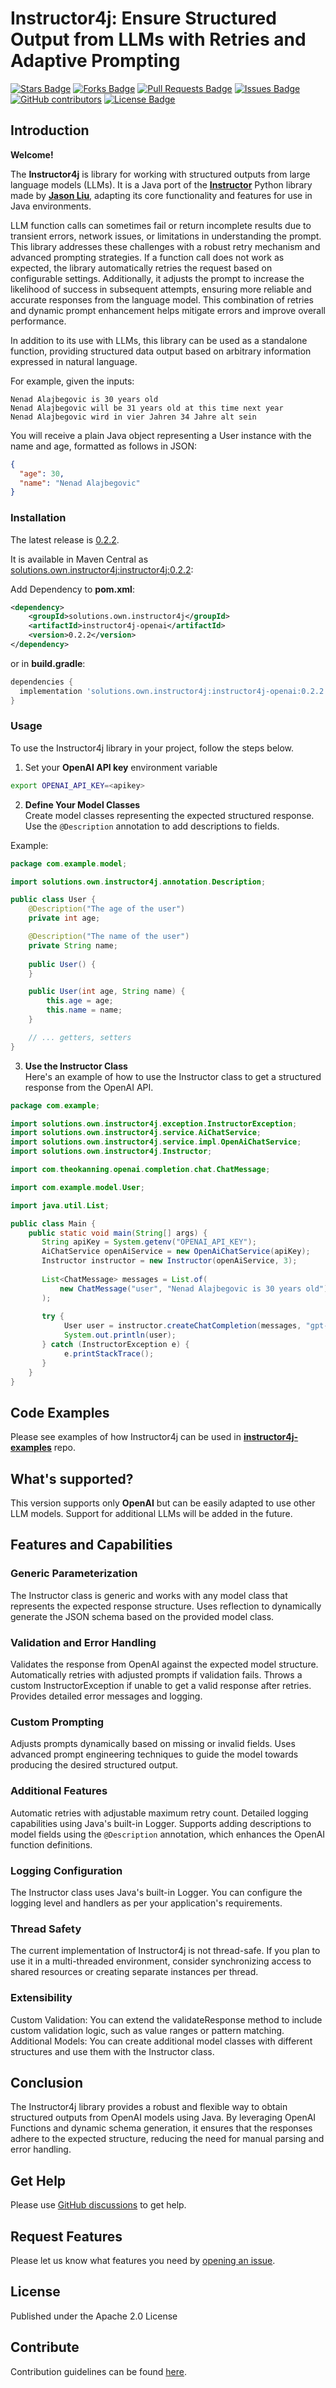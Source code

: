 # Instructor4j: Ensure Structured Output from LLMs with Retries and Adaptive Prompting

<a href="https://github.com/ows-eservices/instructor4j/stargazers"><img src="https://img.shields.io/github/stars/ows-eservices/instructor4j?cacheSeconds=120" alt="Stars Badge"/></a>
<a href="https://github.com/ows-eservices/instructor4j/network/members"><img src="https://img.shields.io/github/forks/ows-eservices/instructor4j?cacheSeconds=120" alt="Forks Badge"/></a>
<a href="https://github.com/ows-eservices/instructor4j/pulls"><img src="https://img.shields.io/github/issues-pr/ows-eservices/instructor4j?cacheSeconds=120" alt="Pull Requests Badge"/></a>
<a href="https://github.com/ows-eservices/instructor4j/issues"><img src="https://img.shields.io/github/issues/ows-eservices/instructor4j?cacheSeconds=120" alt="Issues Badge"/></a>
<a href="https://github.com/ows-eservices/instructor4j/graphs/contributors"><img alt="GitHub contributors" src="https://img.shields.io/github/contributors/ows-eservices/instructor4j?color=2b9348&cacheSeconds=120"></a>
<a href="https://github.com/ows-eservices/instructor4j/blob/master/LICENSE"><img src="https://img.shields.io/github/license/ows-eservices/instructor4j?color=2b9348" alt="License Badge"/></a>


## Introduction

**Welcome!**

The **Instructor4j** is library for working with structured outputs from large language models (LLMs). It is a Java port of the **[Instructor](https://python.useinstructor.com/)** Python library made by **[Jason Liu](https://x.com/jxnlco/)**, adapting its core functionality and features for use in Java environments.

LLM function calls can sometimes fail or return incomplete results due to transient errors, network issues, or limitations in understanding the prompt. This library addresses these challenges with a robust retry mechanism and advanced prompting strategies. If a function call does not work as expected, the library automatically retries the request based on configurable settings. Additionally, it adjusts the prompt to increase the likelihood of success in subsequent attempts, ensuring more reliable and accurate responses from the language model. This combination of retries and dynamic prompt enhancement helps mitigate errors and improve overall performance.

In addition to its use with LLMs, this library can be used as a standalone function, providing structured data output based on arbitrary information expressed in natural language.

For example, given the inputs:
```text 
Nenad Alajbegovic is 30 years old
Nenad Alajbegovic will be 31 years old at this time next year 
Nenad Alajbegovic wird in vier Jahren 34 Jahre alt sein
```

You will receive a plain Java object representing a User instance with the name and age, formatted as follows in JSON:
```json
{
  "age": 30,
  "name": "Nenad Alajbegovic"
}
```

### Installation
The latest release is
[0.2.2](https://github.com/ows-eservices/instructor4j/releases/tag/v0.2.2).

It is available in Maven Central as
[solutions.own.instructor4j:instructor4j:0.2.2](http://search.maven.org/#artifactdetails%7Csolutions.own.instructor4j%7Cinstructor4j-openai%7C0.2.2%7Cjar):

Add Dependency to **pom.xml**:

```xml
<dependency>
    <groupId>solutions.own.instructor4j</groupId>
    <artifactId>instructor4j-openai</artifactId>
    <version>0.2.2</version>
</dependency>
```
or in **build.gradle**:
```groovy
dependencies {
  implementation 'solutions.own.instructor4j:instructor4j-openai:0.2.2'
}
```

### Usage
To use the Instructor4j library in your project, follow the steps below.

1. Set your **OpenAI API key** environment variable

```bash
export OPENAI_API_KEY=<apikey>
```

2. **Define Your Model Classes**  
Create model classes representing the expected structured response. Use the `@Description` annotation to add descriptions to fields.

Example:
```java
package com.example.model;

import solutions.own.instructor4j.annotation.Description;

public class User {
    @Description("The age of the user")
    private int age;

    @Description("The name of the user")
    private String name;
    
    public User() {
    }

    public User(int age, String name) {
        this.age = age;
        this.name = name;
    }

    // ... getters, setters 
}
```
3. **Use the Instructor Class**  
Here's an example of how to use the Instructor class to get a structured response from the OpenAI API.

```java
package com.example;

import solutions.own.instructor4j.exception.InstructorException;
import solutions.own.instructor4j.service.AiChatService;
import solutions.own.instructor4j.service.impl.OpenAiChatService;
import solutions.own.instructor4j.Instructor;

import com.theokanning.openai.completion.chat.ChatMessage;

import com.example.model.User;

import java.util.List;

public class Main {
    public static void main(String[] args) {
       String apiKey = System.getenv("OPENAI_API_KEY");
       AiChatService openAiService = new OpenAiChatService(apiKey);
       Instructor instructor = new Instructor(openAiService, 3);
   
       List<ChatMessage> messages = List.of(
           new ChatMessage("user", "Nenad Alajbegovic is 30 years old")
       );
   
       try {            
            User user = instructor.createChatCompletion(messages, "gpt-4o-mini", User.class);
            System.out.println(user);
       } catch (InstructorException e) {
            e.printStackTrace();
       }
    }
}
```
## Code Examples
Please see examples of how Instructor4j can be used in **[instructor4j-examples](https://github.com/ows-eservices/instructor4j-examples)** repo.

## What's supported?
This version supports only **OpenAI** but can be easily adapted to use other LLM models. Support for additional LLMs will be added in the future.

## Features and Capabilities
### Generic Parameterization
The Instructor class is generic and works with any model class that represents the expected response structure.
Uses reflection to dynamically generate the JSON schema based on the provided model class.

### Validation and Error Handling
Validates the response from OpenAI against the expected model structure.
Automatically retries with adjusted prompts if validation fails.
Throws a custom InstructorException if unable to get a valid response after retries.
Provides detailed error messages and logging.

### Custom Prompting
Adjusts prompts dynamically based on missing or invalid fields.
Uses advanced prompt engineering techniques to guide the model towards producing the desired structured output.

### Additional Features
Automatic retries with adjustable maximum retry count.
Detailed logging capabilities using Java's built-in Logger.
Supports adding descriptions to model fields using the `@Description` annotation, which enhances the OpenAI function definitions.

### Logging Configuration
The Instructor class uses Java's built-in Logger.
You can configure the logging level and handlers as per your application's requirements.

### Thread Safety
The current implementation of Instructor4j is not thread-safe.
If you plan to use it in a multi-threaded environment, consider synchronizing access to shared resources or creating separate instances per thread.

### Extensibility
Custom Validation: You can extend the validateResponse method to include custom validation logic, such as value ranges or pattern matching.
Additional Models: You can create additional model classes with different structures and use them with the Instructor class.

## Conclusion
The Instructor4j library provides a robust and flexible way to obtain structured outputs from OpenAI models using Java. By leveraging OpenAI Functions and dynamic schema generation, it ensures that the responses adhere to the expected structure, reducing the need for manual parsing and error handling.

## Get Help
Please use [GitHub discussions](https://github.com/ows-eservices/instructor4j/discussions)
to get help.

## Request Features
Please let us know what features you need by [opening an issue](https://github.com/ows-eservices/instructor4j/issues/new/choose).

## License
Published under the Apache 2.0 License

## Contribute
Contribution guidelines can be found [here](https://github.com/ows-eservices/instructor4j/blob/master/CONTRIBUTING.md).
